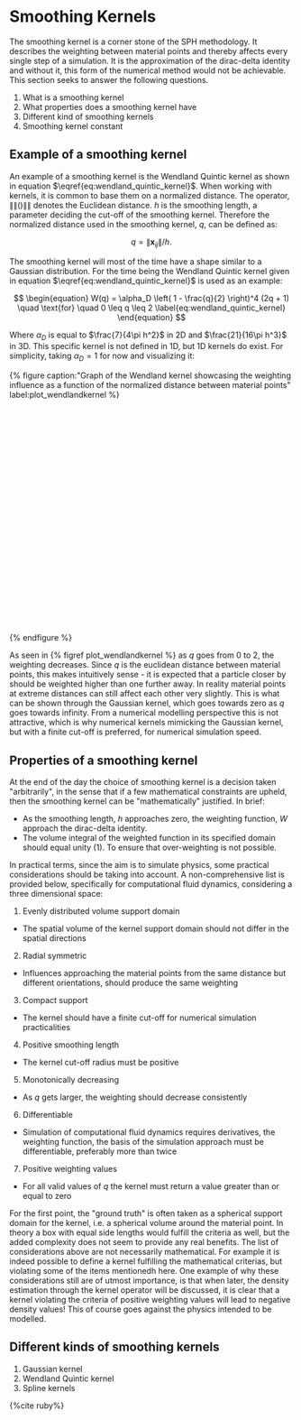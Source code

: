# Smoothing Kernels

The smoothing kernel is a corner stone of the SPH methodology. It describes the weighting between material points and thereby affects every single step of a simulation. It is the approximation of the dirac-delta identity and without it, this form of the numerical method would not be achievable. This section seeks to answer the following questions.

1. What is a smoothing kernel
2. What properties does a smoothing kernel have
3. Different kind of smoothing kernels
4. Smoothing kernel constant



## Example of a smoothing kernel

An example of a smoothing kernel is the Wendland Quintic kernel as shown in equation $\eqref{eq:wendland_quintic_kernel}$. When working with kernels, it is common to base them on a normalized distance. The operator, $\left\| \left\| () \right\| \right\|$ denotes the Euclidean distance.  $h$ is the smoothing length, a parameter deciding the cut-off of the smoothing kernel. Therefore the normalized distance used in the smoothing kernel, $q$, can be defined as: 

$$
\begin{equation}
q = \left\|  \mathbf{x}_{ij}  \right\| /h. \label{eq:q}
\end{equation}
$$

The smoothing kernel will most of the time have a shape similar to a Gaussian distribution. For the time being the Wendland Quintic kernel given in equation $\eqref{eq:wendland_quintic_kernel}$ is used as an example:  

$$
\begin{equation}
W(q) = \alpha_D \left( 1 - \frac{q}{2} \right)^4 (2q + 1) \quad \text{for} \quad 0 \leq q \leq 2 \label{eq:wendland_quintic_kernel}
\end{equation}
$$

Where $\alpha_D$ is equal to $\frac{7}{4\pi h^2}$ in 2D and  $\frac{21}{16\pi h^3}$ in 3D. This specific kernel is not defined in 1D, but 1D kernels do exist. For simplicity, taking $\alpha_D = 1$ for now and visualizing it:

<!-- Plot container -->
{% figure caption:"Graph of the Wendland kernel showcasing the weighting influence as a function of the normalized distance between material points" label:plot_wendlandkernel %}
<div id="KernelPlot" style="width: 480px; height: 400px;"></div>
<script>
    // Define kernel function
    function W(q, alphaD) {
        return alphaD * Math.pow((1 - q/2), 4) * (2*q + 1);
    }
    var qValues = [];
    var wValues = [];
    var alphaD  = 1 ; // Normalized to 1
    for(var q = 0; q <= 2; q += 0.01) {
        qValues.push(q);
        wValues.push(W(q, alphaD));
    }
    var trace1 = {
        x: qValues,
        y: wValues,
        type: 'scatter',
        mode: 'lines',
        name: 'W \left( q \right)',
        line: {
            color: 'black',
            width: 2
        }
    };
    var layout = {
                title: 'Plot of W(q)',
                plot_bgcolor: 'white',
                paper_bgcolor: 'white',
                font: {
                    family: 'Serif',
                    size: 18,
                    color: 'black'
                },
                xaxis: {
                    title: 'q',
                    showgrid: false,
                    gridcolor: 'black',
                    zeroline: true,
                    range: [0,2]
                },
                yaxis: {
                    title: 'W(q)',
                    showgrid: false,
                    gridcolor: 'black'
                }
            };
    var data = [trace1];
    Plotly.newPlot('KernelPlot', data, layout, {displayModeBar: true, responsive: true});
</script>
{% endfigure %}

As seen in {% figref plot_wendlandkernel %} as $q$ goes from 0 to 2, the weighting decreases. Since $q$ is the euclidean distance between material points, this makes intuitively sense - it is expected that a particle closer by should be weighted higher than one further away. In reality material points at extreme distances can still affect each other very slightly. This is what can be shown through the Gaussian kernel, which goes towards zero as $q$ goes towards infinity. From a numerical modelling perspective this is not attractive, which is why numerical kernels mimicking the Gaussian kernel, but with a finite cut-off is preferred, for numerical simulation speed.

## Properties of a smoothing kernel

At the end of the day the choice of smoothing kernel is a decision taken "arbitrarily", in the sense that if a few mathematical constraints are upheld, then the smoothing kernel can be "mathematically" justified. In brief:

* As the smoothing length, $h$ approaches zero, the weighting function, $W$ approach the dirac-delta identity. 
* The volume integral of the weighted function in its specified domain should equal unity (1). To ensure that over-weighting is not possible.

In practical terms, since the aim is to simulate physics, some practical considerations should be taking into account. A non-comprehensive list is provided below, specifically for computational fluid dynamics, considering a three dimensional space:

1. Evenly distributed volume support domain
* The spatial volume of the kernel support domain should not differ in the spatial directions 
2. Radial symmetric
* Influences approaching the material points from the same distance but different orientations, should produce the same weighting
3. Compact support
* The kernel should have a finite cut-off for numerical simulation practicalities
4. Positive smoothing length
* The kernel cut-off radius must be positive
5. Monotonically decreasing
* As $q$ gets larger, the weighting should decrease consistently
6. Differentiable
* Simulation of computational fluid dynamics requires derivatives, the weighting function, the basis of the simulation approach must be differentiable, preferably more than twice
7. Positive weighting values
* For all valid values of $q$ the kernel must return a value greater than or equal to zero

For the first point, the "ground truth" is often taken as a spherical support domain for the kernel, i.e. a spherical volume around the material point. In theory a box with equal side lengths would fulfill the criteria as well, but the added complexity does not seem to provide any real benefits. The list of considerations above are not necessarily mathematical. For example it is indeed possible to define a kernel fulfilling the mathematical criterias, but violating some of the items mentionedh here. One example of why these considerations still are of utmost importance, is that when later, the density estimation through the kernel operator will be discussed, it is clear that a kernel violating the criteria of positive weighting values will lead to negative density values! This of course goes against the physics intended to be modelled.

## Different kinds of smoothing kernels

1) Gaussian kernel
2) Wendland Quintic kernel
3) Spline kernels

{%cite ruby%}